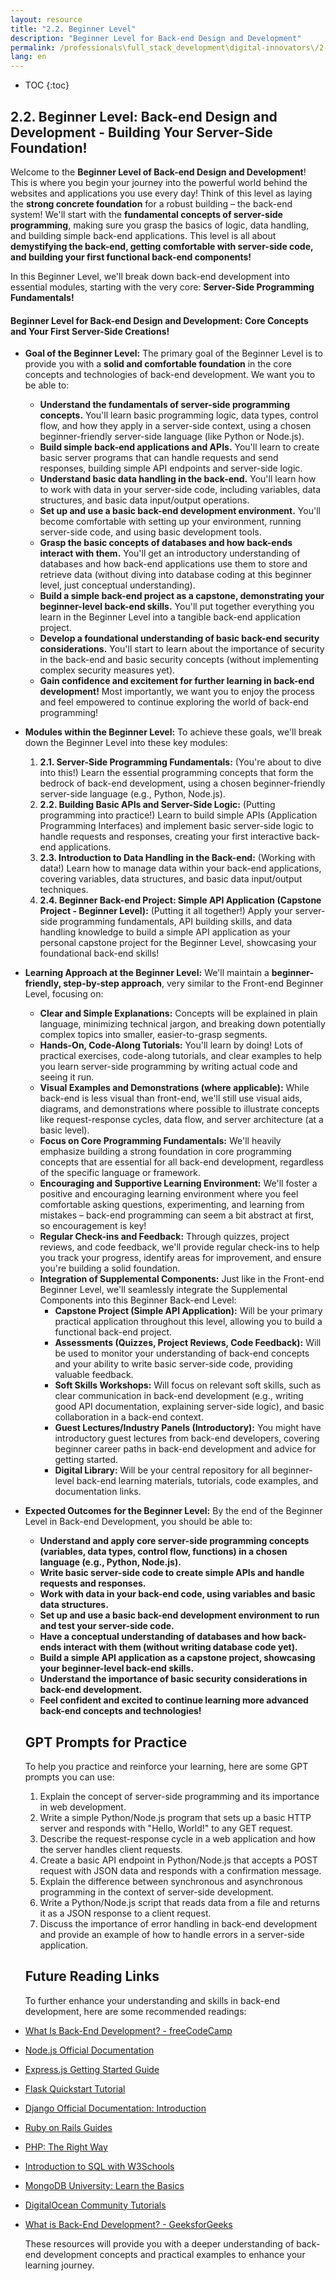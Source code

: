 ```yaml
---
layout: resource
title: "2.2. Beginner Level"
description: "Beginner Level for Back-end Design and Development"
permalink: /professionals\full_stack_development\digital-innovators\/2-2-beginner-level-backend/
lang: en
---
```


* TOC
{:toc}



## 2.2. Beginner Level: Back-end Design and Development - Building Your Server-Side Foundation!

Welcome to the **Beginner Level of Back-end Design and Development**!  This is where you begin your journey into the powerful world behind the websites and applications you use every day! Think of this level as laying the **strong concrete foundation** for a robust building – the back-end system! We'll start with the **fundamental concepts of server-side programming**, making sure you grasp the basics of logic, data handling, and building simple back-end applications. This level is all about **demystifying the back-end, getting comfortable with server-side code, and building your first functional back-end components!**

In this Beginner Level, we'll break down back-end development into essential modules, starting with the very core: **Server-Side Programming Fundamentals!**

#### Beginner Level for Back-end Design and Development:  Core Concepts and Your First Server-Side Creations!

*   **Goal of the Beginner Level:** The primary goal of the Beginner Level is to provide you with a **solid and comfortable foundation** in the core concepts and technologies of back-end development.  We want you to be able to:

    *   **Understand the fundamentals of server-side programming concepts.** You'll learn basic programming logic, data types, control flow, and how they apply in a server-side context, using a chosen beginner-friendly server-side language (like Python or Node.js).
    *   **Build simple back-end applications and APIs.** You'll learn to create basic server programs that can handle requests and send responses, building simple API endpoints and server-side logic.
    *   **Understand basic data handling in the back-end.** You'll learn how to work with data in your server-side code, including variables, data structures, and basic data input/output operations.
    *   **Set up and use a basic back-end development environment.** You'll become comfortable with setting up your environment, running server-side code, and using basic development tools.
    *   **Grasp the basic concepts of databases and how back-ends interact with them.** You'll get an introductory understanding of databases and how back-end applications use them to store and retrieve data (without diving into database coding at this beginner level, just conceptual understanding).
    *   **Build a simple back-end project as a capstone, demonstrating your beginner-level back-end skills.** You'll put together everything you learn in the Beginner Level into a tangible back-end application project.
    *   **Develop a foundational understanding of basic back-end security considerations.** You'll start to learn about the importance of security in the back-end and basic security concepts (without implementing complex security measures yet).
    *   **Gain confidence and excitement for further learning in back-end development!**  Most importantly, we want you to enjoy the process and feel empowered to continue exploring the world of back-end programming!

*   **Modules within the Beginner Level:** To achieve these goals, we'll break down the Beginner Level into these key modules:

    1.  **2.1. Server-Side Programming Fundamentals:** (You're about to dive into this!) Learn the essential programming concepts that form the bedrock of back-end development, using a chosen beginner-friendly server-side language (e.g., Python, Node.js).
    2.  **2.2. Building Basic APIs and Server-Side Logic:** (Putting programming into practice!) Learn to build simple APIs (Application Programming Interfaces) and implement basic server-side logic to handle requests and responses, creating your first interactive back-end applications.
    3.  **2.3. Introduction to Data Handling in the Back-end:** (Working with data!) Learn how to manage data within your back-end applications, covering variables, data structures, and basic data input/output techniques.
    4.  **2.4. Beginner Back-end Project: Simple API Application (Capstone Project - Beginner Level):** (Putting it all together!) Apply your server-side programming fundamentals, API building skills, and data handling knowledge to build a simple API application as your personal capstone project for the Beginner Level, showcasing your foundational back-end skills!

*   **Learning Approach at the Beginner Level:** We'll maintain a **beginner-friendly, step-by-step approach**, very similar to the Front-end Beginner Level, focusing on:

    *   **Clear and Simple Explanations:** Concepts will be explained in plain language, minimizing technical jargon, and breaking down potentially complex topics into smaller, easier-to-grasp segments.
    *   **Hands-On, Code-Along Tutorials:** You'll learn by doing!  Lots of practical exercises, code-along tutorials, and clear examples to help you learn server-side programming by writing actual code and seeing it run.
    *   **Visual Examples and Demonstrations (where applicable):**  While back-end is less visual than front-end, we'll still use visual aids, diagrams, and demonstrations where possible to illustrate concepts like request-response cycles, data flow, and server architecture (at a basic level).
    *   **Focus on Core Programming Fundamentals:** We'll heavily emphasize building a strong foundation in core programming concepts that are essential for all back-end development, regardless of the specific language or framework.
    *   **Encouraging and Supportive Learning Environment:** We'll foster a positive and encouraging learning environment where you feel comfortable asking questions, experimenting, and learning from mistakes – back-end programming can seem a bit abstract at first, so encouragement is key!
    *   **Regular Check-ins and Feedback:** Through quizzes, project reviews, and code feedback, we'll provide regular check-ins to help you track your progress, identify areas for improvement, and ensure you're building a solid foundation.
    *   **Integration of Supplemental Components:** Just like in the Front-end Beginner Level, we'll seamlessly integrate the Supplemental Components into this Beginner Back-end Level:
        *   **Capstone Project (Simple API Application):** Will be your primary practical application throughout this level, allowing you to build a functional back-end project.
        *   **Assessments (Quizzes, Project Reviews, Code Feedback):** Will be used to monitor your understanding of back-end concepts and your ability to write basic server-side code, providing valuable feedback.
        *   **Soft Skills Workshops:** Will focus on relevant soft skills, such as clear communication in back-end development (e.g., writing good API documentation, explaining server-side logic), and basic collaboration in a back-end context.
        *   **Guest Lectures/Industry Panels (Introductory):** You might have introductory guest lectures from back-end developers, covering beginner career paths in back-end development and advice for getting started.
        *   **Digital Library:** Will be your central repository for all beginner-level back-end learning materials, tutorials, code examples, and documentation links.

*   **Expected Outcomes for the Beginner Level:** By the end of the Beginner Level in Back-end Development, you should be able to:

    *   **Understand and apply core server-side programming concepts (variables, data types, control flow, functions) in a chosen language (e.g., Python, Node.js).**
    *   **Write basic server-side code to create simple APIs and handle requests and responses.**
    *   **Work with data in your back-end code, using variables and basic data structures.**
    *   **Set up and use a basic back-end development environment to run and test your server-side code.**
    *   **Have a conceptual understanding of databases and how back-ends interact with them (without writing database code yet).**
    *   **Build a simple API application as a capstone project, showcasing your beginner-level back-end skills.**
    *   **Understand the importance of basic security considerations in back-end development.**
    *   **Feel confident and excited to continue learning more advanced back-end concepts and technologies!**

    ## GPT Prompts for Practice

    To help you practice and reinforce your learning, here are some GPT prompts you can use:

    1. Explain the concept of server-side programming and its importance in web development.
    2. Write a simple Python/Node.js program that sets up a basic HTTP server and responds with "Hello, World!" to any GET request.
    3. Describe the request-response cycle in a web application and how the server handles client requests.
    4. Create a basic API endpoint in Python/Node.js that accepts a POST request with JSON data and responds with a confirmation message.
    5. Explain the difference between synchronous and asynchronous programming in the context of server-side development.
    6. Write a Python/Node.js script that reads data from a file and returns it as a JSON response to a client request.
    7. Discuss the importance of error handling in back-end development and provide an example of how to handle errors in a server-side application.

    ## Future Reading Links

    To further enhance your understanding and skills in back-end development, here are some recommended readings:

- [What Is Back-End Development? - freeCodeCamp](https://www.freecodecamp.org/news/what-is-backend-development/)
- [Node.js Official Documentation](https://nodejs.org/en/docs/)
- [Express.js Getting Started Guide](https://expressjs.com/en/starter/installing.html)
- [Flask Quickstart Tutorial](https://flask.palletsprojects.com/en/2.2.x/quickstart/)
- [Django Official Documentation: Introduction](https://docs.djangoproject.com/en/stable/intro/)
- [Ruby on Rails Guides](https://guides.rubyonrails.org/)
- [PHP: The Right Way](https://phptherightway.com/)
- [Introduction to SQL with W3Schools](https://www.w3schools.com/sql/)
- [MongoDB University: Learn the Basics](https://university.mongodb.com/)
- [DigitalOcean Community Tutorials](https://www.digitalocean.com/community/tutorials)
- [What is Back-End Development? - GeeksforGeeks](https://www.geeksforgeeks.org/introduction-to-back-end-development/)


    These resources will provide you with a deeper understanding of back-end development concepts and practical examples to enhance your learning journey.